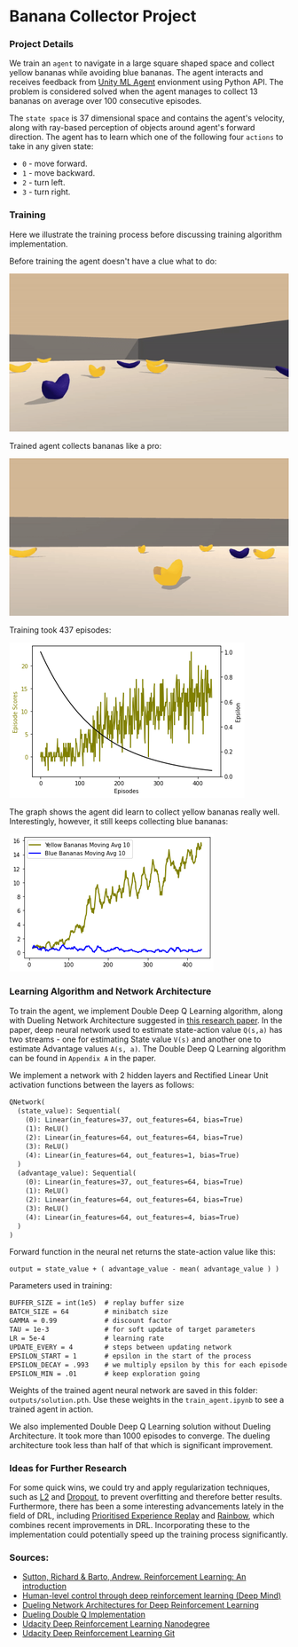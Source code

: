 # Banana Collector Project

### Project Details
We train an ```agent``` to navigate in a large square shaped space and collect yellow bananas while avoiding blue bananas. The agent interacts and receives feedback from [Unity ML Agent](https://github.com/Unity-Technologies/ml-agents) envionment using Python API. The problem is considered solved when the agent manages to collect 13 bananas on average over 100 consecutive episodes.

The ```state space``` is 37 dimensional space and contains the agent's velocity, along with ray-based perception of objects around agent's forward direction. The agent has to learn which one of the following four ```actions``` to take in any given state:
- ```0``` - move forward.
- ```1``` - move backward.
- ```2``` - turn left.
- ```3``` - turn right.


### Training 
Here we illustrate the training process before discussing training algorithm implementation.

Before training the agent doesn't have a clue what to do:

![Scores](outputs/untrained_agent.gif)


Trained agent collects bananas like a pro:

![Scores](outputs/trained_agent.gif)

Training took 437 episodes: 

![Scores](outputs/scores.png)



The graph shows the agent did learn to collect yellow bananas really well. Interestingly, however, it still keeps collecting blue bananas:

![Bananas](outputs/bananas.png)


### Learning Algorithm and Network Architecture

To train the agent, we implement Double Deep Q Learning algorithm, along with Dueling Network Architecture suggested in [this research paper](https://arxiv.org/abs/1511.06581).
In the paper, deep neural network used to estimate state-action value ```Q(s,a)``` has two streams - one for estimating State value ```V(s)``` and another one to estimate Advantage values ```A(s, a)```. The Double Deep Q Learning algorithm can be found in ```Appendix A``` in the paper.

We implement a network with 2 hidden layers and Rectified Linear Unit activation functions between the layers as follows:  


    QNetwork(
      (state_value): Sequential(
        (0): Linear(in_features=37, out_features=64, bias=True)
        (1): ReLU()
        (2): Linear(in_features=64, out_features=64, bias=True)
        (3): ReLU()
        (4): Linear(in_features=64, out_features=1, bias=True)
      )
      (advantage_value): Sequential(
        (0): Linear(in_features=37, out_features=64, bias=True)
        (1): ReLU()
        (2): Linear(in_features=64, out_features=64, bias=True)
        (3): ReLU()
        (4): Linear(in_features=64, out_features=4, bias=True)
      )
    )

Forward function in the neural net returns the state-action value like this:

    output = state_value + ( advantage_value - mean( advantage_value ) )

Parameters used in training:

    BUFFER_SIZE = int(1e5)  # replay buffer size
    BATCH_SIZE = 64         # minibatch size
    GAMMA = 0.99            # discount factor
    TAU = 1e-3              # for soft update of target parameters
    LR = 5e-4               # learning rate 
    UPDATE_EVERY = 4        # steps between updating network
    EPSILON_START = 1       # epsilon in the start of the process
    EPSILON_DECAY = .993    # we multiply epsilon by this for each episode
    EPSILON_MIN = .01       # keep exploration going

Weights of the trained agent neural network are saved in this folder: ```outputs/solution.pth```. Use these weights in the ```train_agent.ipynb``` to see a trained agent in action. 

We also implemented Double Deep Q Learning solution without Dueling Architecture. It took more than 1000 episodes to converge. The dueling architecture took less than half of that which is significant improvement.

### Ideas for Further Research
For some quick wins, we could try and apply regularization techniques, such as [L2](https://towardsdatascience.com/intuitions-on-l1-and-l2-regularisation-235f2db4c261) and [Dropout](https://jmlr.org/papers/v15/srivastava14a.html), to prevent overfitting and therefore better results. Furthermore, there has been a some interesting advancements lately in the field of DRL, including [Prioritised Experience Replay](https://arxiv.org/abs/1511.05952) and [Rainbow](https://arxiv.org/abs/1710.02298), 
which combines recent improvements in DRL. Incorporating these to the implementation could potentially speed up the training process significantly.


### Sources:

- [Sutton, Richard & Barto, Andrew. Reinforcement Learning: An introduction](http://incompleteideas.net/book/RLbook2018.pdf)
- [Human-level control through deep reinforcement learning (Deep Mind)](https://storage.googleapis.com/deepmind-media/dqn/DQNNaturePaper.pdf)
- [Dueling Network Architectures for Deep Reinforcement Learning](https://arxiv.org/abs/1511.06581)
- [Dueling Double Q Implementation](https://github.com/simoninithomas/Deep_reinforcement_learning_Course/tree/master/Dueling%20Double%20DQN%20with%20PER%20and%20fixed-q%20targets)
- [Udacity Deep Reinforcement Learning Nanodegree](https://www.udacity.com/course/deep-reinforcement-learning-nanodegree--nd893)
- [Udacity Deep Reinforcement Learning Git](https://github.com/udacity/deep-reinforcement-learning)


